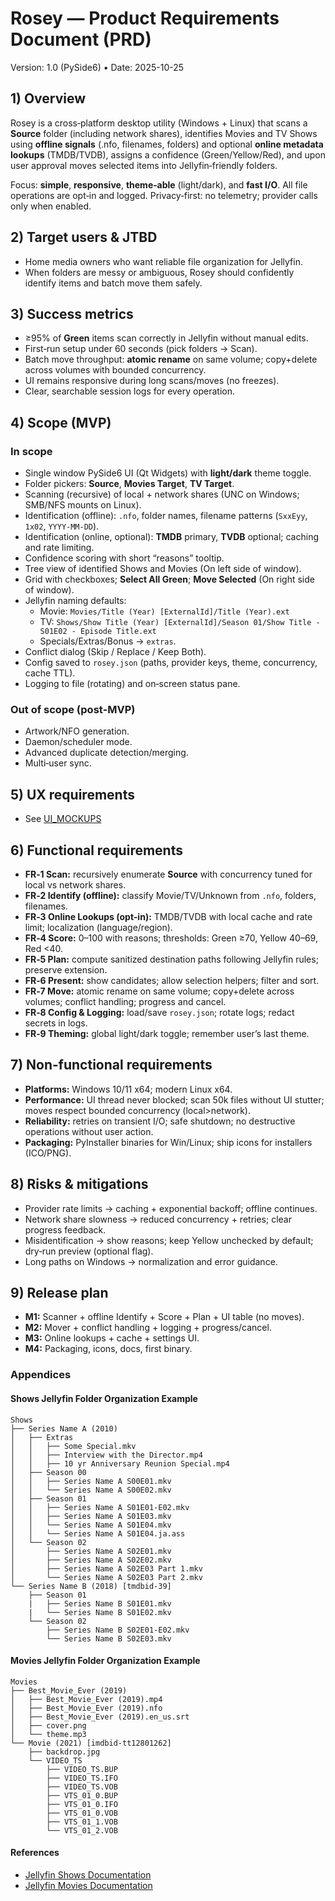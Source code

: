
# Rosey — Product Requirements Document (PRD)
Version: 1.0 (PySide6) • Date: 2025-10-25

## 1) Overview
Rosey is a cross‑platform desktop utility (Windows + Linux) that scans a **Source** folder (including network shares),
identifies Movies and TV Shows using **offline signals** (.nfo, filenames, folders) and optional **online metadata lookups**
(TMDB/TVDB), assigns a confidence (Green/Yellow/Red), and upon user approval moves selected items into Jellyfin‑friendly folders.

Focus: **simple**, **responsive**, **theme‑able** (light/dark), and **fast I/O**. All file operations are opt‑in and logged.
Privacy‑first: no telemetry; provider calls only when enabled.

## 2) Target users & JTBD
- Home media owners who want reliable file organization for Jellyfin.
- When folders are messy or ambiguous, Rosey should confidently identify items and batch move them safely.

## 3) Success metrics
- ≥95% of **Green** items scan correctly in Jellyfin without manual edits.
- First‑run setup under 60 seconds (pick folders → Scan).
- Batch move throughput: **atomic rename** on same volume; copy+delete across volumes with bounded concurrency.
- UI remains responsive during long scans/moves (no freezes).
- Clear, searchable session logs for every operation.

## 4) Scope (MVP)
### In scope
- Single window PySide6 UI (Qt Widgets) with **light/dark** theme toggle.
- Folder pickers: **Source**, **Movies Target**, **TV Target**.
- Scanning (recursive) of local + network shares (UNC on Windows; SMB/NFS mounts on Linux).
- Identification (offline): `.nfo`, folder names, filename patterns (`SxxEyy`, `1x02`, `YYYY-MM-DD`).
- Identification (online, optional): **TMDB** primary, **TVDB** optional; caching and rate limiting.
- Confidence scoring with short “reasons” tooltip.
- Tree view of identified Shows and Movies (On left side of window).
- Grid with checkboxes; **Select All Green**; **Move Selected** (On right side of window).
- Jellyfin naming defaults:
  - Movie: `Movies/Title (Year) [ExternalId]/Title (Year).ext`
  - TV: `Shows/Show Title (Year) [ExternalId]/Season 01/Show Title - S01E02 - Episode Title.ext`
  - Specials/Extras/Bonus → `extras`.
- Conflict dialog (Skip / Replace / Keep Both).
- Config saved to `rosey.json` (paths, provider keys, theme, concurrency, cache TTL).
- Logging to file (rotating) and on‑screen status pane.

### Out of scope (post‑MVP)
- Artwork/NFO generation.
- Daemon/scheduler mode.
- Advanced duplicate detection/merging.
- Multi‑user sync.

## 5) UX requirements
- See [UI_MOCKUPS](./mockups/UI_MOCKUPS.md)

## 6) Functional requirements
- **FR‑1 Scan:** recursively enumerate **Source** with concurrency tuned for local vs network shares.
- **FR‑2 Identify (offline):** classify Movie/TV/Unknown from `.nfo`, folders, filenames.
- **FR‑3 Online Lookups (opt‑in):** TMDB/TVDB with local cache and rate limit; localization (language/region).
- **FR‑4 Score:** 0–100 with reasons; thresholds: Green ≥70, Yellow 40–69, Red <40.
- **FR‑5 Plan:** compute sanitized destination paths following Jellyfin rules; preserve extension.
- **FR‑6 Present:** show candidates; allow selection helpers; filter and sort.
- **FR‑7 Move:** atomic rename on same volume; copy+delete across volumes; conflict handling; progress and cancel.
- **FR‑8 Config & Logging:** load/save `rosey.json`; rotate logs; redact secrets in logs.
- **FR‑9 Theming:** global light/dark toggle; remember user’s last theme.

## 7) Non‑functional requirements
- **Platforms:** Windows 10/11 x64; modern Linux x64.
- **Performance:** UI thread never blocked; scan 50k files without UI stutter; moves respect bounded concurrency (local>network).
- **Reliability:** retries on transient I/O; safe shutdown; no destructive operations without user action.
- **Packaging:** PyInstaller binaries for Win/Linux; ship icons for installers (ICO/PNG).

## 8) Risks & mitigations
- Provider rate limits → caching + exponential backoff; offline continues.
- Network share slowness → reduced concurrency + retries; clear progress feedback.
- Misidentification → show reasons; keep Yellow unchecked by default; dry‑run preview (optional flag).
- Long paths on Windows → normalization and error guidance.

## 9) Release plan
- **M1:** Scanner + offline Identify + Score + Plan + UI table (no moves).
- **M2:** Mover + conflict handling + logging + progress/cancel.
- **M3:** Online lookups + cache + settings UI.
- **M4:** Packaging, icons, docs, first binary.

### Appendices

#### Shows Jellyfin Folder Organization Example
```
Shows
├── Series Name A (2010)
│   ├── Extras
│   │   ├── Some Special.mkv
│   │   ├── Interview with the Director.mp4
│   │   ├── 10 yr Anniversary Reunion Special.mp4
│   ├── Season 00
│   │   ├── Series Name A S00E01.mkv
│   │   └── Series Name A S00E02.mkv
│   ├── Season 01
│   │   ├── Series Name A S01E01-E02.mkv
│   │   ├── Series Name A S01E03.mkv
│   │   └── Series Name A S01E04.mkv
│   │   └── Series Name A S01E04.ja.ass
│   └── Season 02
│       ├── Series Name A S02E01.mkv
│       ├── Series Name A S02E02.mkv
│       ├── Series Name A S02E03 Part 1.mkv
│       └── Series Name A S02E03 Part 2.mkv
└── Series Name B (2018) [tmdbid-39]
    ├── Season 01
    |   ├── Series Name B S01E01.mkv
    |   └── Series Name B S01E02.mkv
    └── Season 02
        ├── Series Name B S02E01-E02.mkv
        └── Series Name B S02E03.mkv
```

#### Movies Jellyfin Folder Organization Example
```
Movies
├── Best_Movie_Ever (2019)
│   ├── Best_Movie_Ever (2019).mp4
│   ├── Best_Movie_Ever (2019).nfo
│   ├── Best_Movie_Ever (2019).en_us.srt
│   ├── cover.png
│   └── theme.mp3
└── Movie (2021) [imdbid-tt12801262]
    ├── backdrop.jpg
    └── VIDEO_TS
        ├── VIDEO_TS.BUP
        ├── VIDEO_TS.IFO
        ├── VIDEO_TS.VOB
        ├── VTS_01_0.BUP
        ├── VTS_01_0.IFO
        ├── VTS_01_0.VOB
        ├── VTS_01_1.VOB
        └── VTS_01_2.VOB
```

#### References
- [Jellyfin Shows Documentation](https://jellyfin.org/docs/general/server/media/shows/)
- [Jellyfin Movies Documentation](https://jellyfin.org/docs/general/server/media/movies)